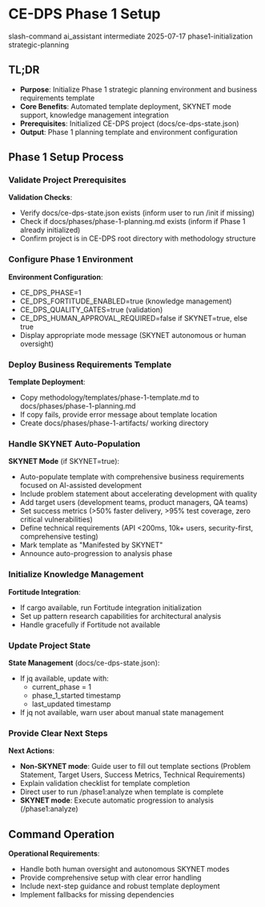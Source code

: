# <context>CE-DPS Phase 1 Setup</context>

<meta>
  <title>CE-DPS Phase 1 Strategic Planning Setup</title>
  <type>slash-command</type>
  <audience>ai_assistant</audience>
  <complexity>intermediate</complexity>
  <updated>2025-07-17</updated>
  <scope>phase1-initialization</scope>
  <phase>strategic-planning</phase>
</meta>

## <summary priority="critical">TL;DR</summary>
- **Purpose**: Initialize Phase 1 strategic planning environment and business requirements template
- **Core Benefits**: Automated template deployment, SKYNET mode support, knowledge management integration
- **Prerequisites**: Initialized CE-DPS project (docs/ce-dps-state.json)
- **Output**: Phase 1 planning template and environment configuration

## <instructions priority="high">Phase 1 Setup Process</instructions>

### <step-1>Validate Project Prerequisites</step-1>
**Validation Checks**:
- Verify docs/ce-dps-state.json exists (inform user to run /init if missing)
- Check if docs/phases/phase-1-planning.md exists (inform if Phase 1 already initialized)
- Confirm project is in CE-DPS root directory with methodology structure

### <step-2>Configure Phase 1 Environment</step-2>
**Environment Configuration**:
- CE_DPS_PHASE=1
- CE_DPS_FORTITUDE_ENABLED=true (knowledge management)
- CE_DPS_QUALITY_GATES=true (validation)
- CE_DPS_HUMAN_APPROVAL_REQUIRED=false if SKYNET=true, else true
- Display appropriate mode message (SKYNET autonomous or human oversight)

### <step-3>Deploy Business Requirements Template</step-3>
**Template Deployment**:
- Copy methodology/templates/phase-1-template.md to docs/phases/phase-1-planning.md
- If copy fails, provide error message about template location
- Create docs/phases/phase-1-artifacts/ working directory

### <step-4>Handle SKYNET Auto-Population</step-4>
**SKYNET Mode** (if SKYNET=true):
- Auto-populate template with comprehensive business requirements focused on AI-assisted development
- Include problem statement about accelerating development with quality
- Add target users (development teams, product managers, QA teams)
- Set success metrics (>50% faster delivery, >95% test coverage, zero critical vulnerabilities)
- Define technical requirements (API <200ms, 10k+ users, security-first, comprehensive testing)
- Mark template as "Manifested by SKYNET"
- Announce auto-progression to analysis phase

### <step-5>Initialize Knowledge Management</step-5>
**Fortitude Integration**:
- If cargo available, run Fortitude integration initialization
- Set up pattern research capabilities for architectural analysis
- Handle gracefully if Fortitude not available

### <step-6>Update Project State</step-6>
**State Management** (docs/ce-dps-state.json):
- If jq available, update with:
  - current_phase = 1
  - phase_1_started timestamp
  - last_updated timestamp
- If jq not available, warn user about manual state management

### <step-7>Provide Clear Next Steps</step-7>
**Next Actions**:
- **Non-SKYNET mode**: Guide user to fill out template sections (Problem Statement, Target Users, Success Metrics, Technical Requirements)
- Explain validation checklist for template completion
- Direct user to run /phase1:analyze when template is complete
- **SKYNET mode**: Execute automatic progression to analysis (/phase1:analyze)

## <expected-behavior priority="medium">Command Operation</expected-behavior>

**Operational Requirements**:
- Handle both human oversight and autonomous SKYNET modes
- Provide comprehensive setup with clear error handling
- Include next-step guidance and robust template deployment
- Implement fallbacks for missing dependencies